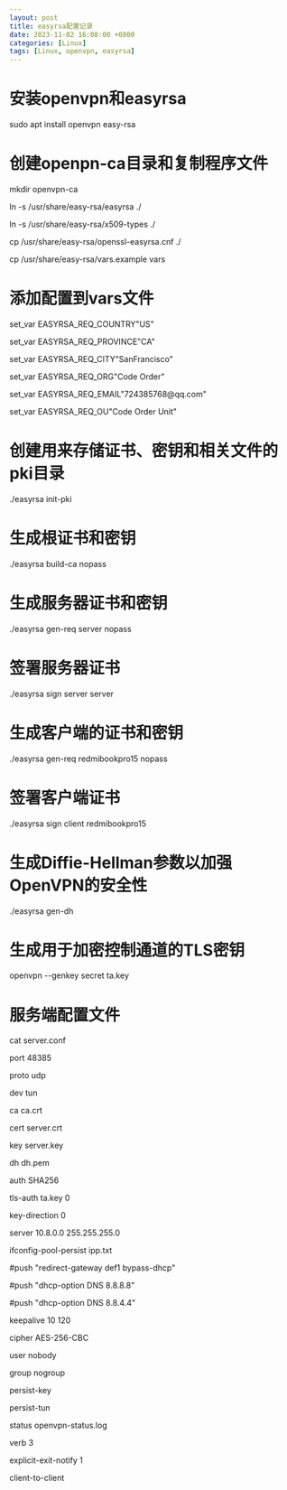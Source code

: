 ```yaml
---
layout: post
title: easyrsa配置记录
date: 2023-11-02 16:08:00 +0800
categories: [Linux]
tags: [Linux, openvpn, easyrsa]
---
```

安装openvpn和easyrsa
========================

sudo apt install openvpn easy-rsa

创建openpn-ca目录**和复制程序文件**
===================================

mkdir openvpn-ca

ln -s /usr/share/easy-rsa/easyrsa ./

ln -s /usr/share/easy-rsa/x509-types ./

cp /usr/share/easy-rsa/openssl-easyrsa.cnf ./

cp /usr/share/easy-rsa/vars.example vars

**添加配置到vars文件**
======================

set\_var EASYRSA\_REQ\_COUNTRY\"US\"

set\_var EASYRSA\_REQ\_PROVINCE\"CA\"

set\_var EASYRSA\_REQ\_CITY\"SanFrancisco\"

set\_var EASYRSA\_REQ\_ORG\"Code Order\"

set\_var EASYRSA\_REQ\_EMAIL\"724385768\@qq.com\"

set\_var EASYRSA\_REQ\_OU\"Code Order Unit\"

创建用来存储证书、密钥和相关文件的pki目录
=========================================

./easyrsa init-pki

生成根证书和密钥
================

./easyrsa build-ca nopass

生成服务器证书和密钥
====================

./easyrsa gen-req server nopass

签署服务器证书
==============

./easyrsa sign server server

生成客户端的证书和密钥
======================

./easyrsa gen-req redmibookpro15 nopass

签署客户端证书
==============

./easyrsa sign client redmibookpro15

生成Diffie-Hellman参数以加强OpenVPN的安全性
===========================================

./easyrsa gen-dh

生成用于加密控制通道的TLS密钥
=============================

openvpn \--genkey secret ta.key

服务端配置文件
==============

cat server.conf

port 48385

proto udp

dev tun

ca ca.crt

cert server.crt

key server.key

dh dh.pem

auth SHA256

tls-auth ta.key 0

key-direction 0

server 10.8.0.0 255.255.255.0

ifconfig-pool-persist ipp.txt

\#push \"redirect-gateway def1 bypass-dhcp\"

\#push \"dhcp-option DNS 8.8.8.8\"

\#push \"dhcp-option DNS 8.8.4.4\"

keepalive 10 120

cipher AES-256-CBC

user nobody

group nogroup

persist-key

persist-tun

status openvpn-status.log

verb 3

explicit-exit-notify 1

client-to-client
